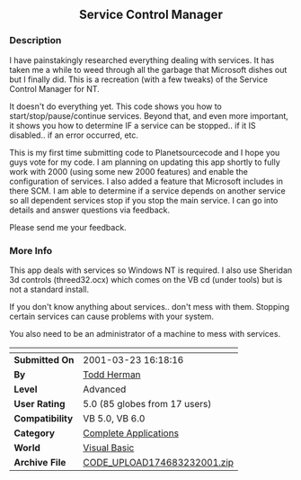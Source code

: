﻿<div align="center">

## Service Control Manager


</div>

### Description

I have painstakingly researched everything dealing with services. It has taken me a while to weed through all the garbage that Microsoft dishes out but I finally did. This is a recreation (with a few tweaks) of the Service Control Manager for NT.

It doesn't do everything yet. This code shows you how to start/stop/pause/continue services. Beyond that, and even more important, it shows you how to determine IF a service can be stopped.. if it IS disabled.. if an error occurred, etc.

This is my first time submitting code to Planetsourcecode and I hope you guys vote for my code. I am planning on updating this app shortly to fully work with 2000 (using some new 2000 features) and enable the configuration of services. I also added a feature that Microsoft includes in there SCM. I am able to determine if a service depends on another service so all dependent services stop if you stop the main service. I can go into details and answer questions via feedback.

Please send me your feedback.
 
### More Info
 
This app deals with services so Windows NT is required. I also use Sheridan 3d controls (threed32.ocx) which comes on the VB cd (under tools) but is not a standard install.

If you don't know anything about services.. don't mess with them. Stopping certain services can cause problems with your system.

You also need to be an administrator of a machine to mess with services.


<span>             |<span>
---                |---
**Submitted On**   |2001-03-23 16:18:16
**By**             |[Todd Herman](https://github.com/Planet-Source-Code/PSCIndex/blob/master/ByAuthor/todd-herman.md)
**Level**          |Advanced
**User Rating**    |5.0 (85 globes from 17 users)
**Compatibility**  |VB 5\.0, VB 6\.0
**Category**       |[Complete Applications](https://github.com/Planet-Source-Code/PSCIndex/blob/master/ByCategory/complete-applications__1-27.md)
**World**          |[Visual Basic](https://github.com/Planet-Source-Code/PSCIndex/blob/master/ByWorld/visual-basic.md)
**Archive File**   |[CODE\_UPLOAD174683232001\.zip](https://github.com/Planet-Source-Code/todd-herman-service-control-manager__1-21876/archive/master.zip)









